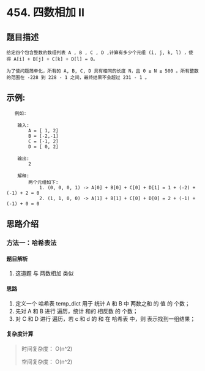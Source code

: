 # 454. 四数相加 II

## 题目描述

    给定四个包含整数的数组列表 A , B , C , D ,计算有多少个元组 (i, j, k, l) ，使得 A[i] + B[j] + C[k] + D[l] = 0。

    为了使问题简单化，所有的 A, B, C, D 具有相同的长度 N，且 0 ≤ N ≤ 500 。所有整数的范围在 -228 到 228 - 1 之间，最终结果不会超过 231 - 1 。

## 示例:
```
   例如:

    输入:
        A = [ 1, 2]
        B = [-2,-1]
        C = [-1, 2]
        D = [ 0, 2]

    输出:
        2

    解释:
        两个元组如下:
            1. (0, 0, 0, 1) -> A[0] + B[0] + C[0] + D[1] = 1 + (-2) + (-1) + 2 = 0
            2. (1, 1, 0, 0) -> A[1] + B[1] + C[0] + D[0] = 2 + (-1) + (-1) + 0 = 0
```

## 思路介绍

### 方法一：哈希表法

#### 题目解析

1. 这道题 与 两数相加 类似

#### 思路

1. 定义一个 哈希表 temp_dict 用于 统计 A 和 B 中 两数之和 的 值 的 个数；
2. 先对 A 和 B 进行 遍历，统计 和的 相反数 的 个数；
3. 对 C 和 D 进行 遍历，若 c 和 d 的 和 在 哈希表 中，则 表示找到一组结果；

   
#### 复杂度计算

> 时间复杂度： O(n^2)
> 
> 空间复杂度： O(n^2)

